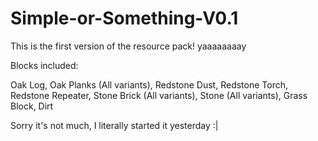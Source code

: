 # Simple-or-Something-V0.1

This is the first version of the resource pack!
yaaaaaaaay

Blocks included:

Oak Log,
Oak Planks (All variants),
Redstone Dust,
Redstone Torch,
Redstone Repeater,
Stone Brick (All variants),
Stone (All variants),
Grass Block,
Dirt

Sorry it's not much, I literally started it yesterday :|

